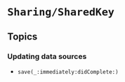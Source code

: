 # ``Sharing/SharedKey``

## Topics

### Updating data sources

- ``save(_:immediately:didComplete:)``
